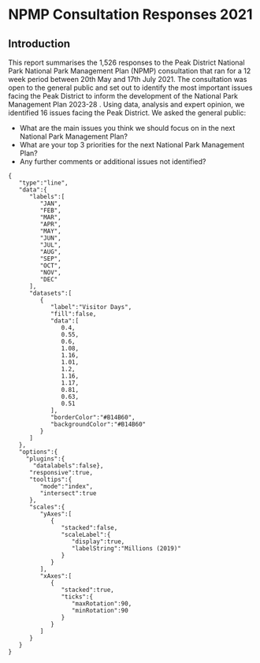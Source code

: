

# NPMP Consultation Responses 2021
## Introduction
This report summarises the 1,526 responses to the Peak District National Park National Park Management Plan (NPMP) consultation that ran for a 12 week period between 20th May and 17th July 2021. The consultation was open to the general public and set out to identify the most important issues facing the Peak District to inform the development of the National Park Management Plan 2023-28 .
Using data, analysis and expert opinion, we identified 16 issues facing the Peak District. We asked the general public:
*	What are the main issues you think we should focus on in the next National Park Management Plan?
*	What are your top 3 priorities for the next National Park Management Plan?
*	Any further comments or additional issues not identified?


```chart
{
   "type":"line",
   "data":{
      "labels":[
         "JAN",
         "FEB",
         "MAR",
         "APR",
         "MAY",
         "JUN",
         "JUL",
         "AUG",
         "SEP",
         "OCT",
         "NOV",
         "DEC"
      ],
      "datasets":[
         {
            "label":"Visitor Days",
            "fill":false,
            "data":[
               0.4,
               0.55,
               0.6,
               1.08,
               1.16,
               1.01,
               1.2,
               1.16,
               1.17,
               0.81,
               0.63,
               0.51
            ],
            "borderColor":"#B14B60",
            "backgroundColor":"#B14B60"
         }
      ]
   },
   "options":{
     "plugins":{
       "datalabels":false},
      "responsive":true,
      "tooltips":{
         "mode":"index",
         "intersect":true
      },
      "scales":{
         "yAxes":[
            {
               "stacked":false,
               "scaleLabel":{
                  "display":true,
                  "labelString":"Millions (2019)"
               }
            }
         ],
         "xAxes":[
            {
               "stacked":true,
               "ticks":{
                  "maxRotation":90,
                  "minRotation":90
               }
            }
         ]
      }
   }
}
```
